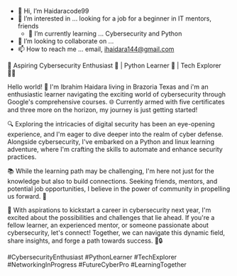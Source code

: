 - 👋 Hi, I’m Haidaracode99
- 👀 I’m interested in ... looking for a job for a beginner in IT mentors, friends
  - 🌱 I’m currently learning ... Cybersecurity and Python
- 💞️ I’m looking to collaborate on ...
- 📫 How to reach me ... email, ihaidara144@gmail.com

<!---
ibrahimhaidara99/ibrahimhaidara99 is a ✨ special ✨ repository because its `README.md` (this file) appears on your GitHub profile.
You can click the Preview link to take a look at your changes.
--->
🔐 Aspiring Cybersecurity Enthusiast 🚀 | Python Learner 🐍 | Tech Explorer 👩‍💻

Hello world! 👋 I'm Ibrahim Haidara living in Brazoria Texas and i'm an enthusiastic learner navigating the exciting world of cybersecurity through Google's comprehensive courses. 🌐 Currently armed with five certificates and three more on the horizon, my journey is just getting started!

🔍 Exploring the intricacies of digital security has been an eye-opening experience, and I'm eager to dive deeper into the realm of cyber defense. Alongside cybersecurity, I've embarked on a Python and linux learning adventure, where I'm crafting the skills to automate and enhance security practices.

📚 While the learning path may be challenging, I'm here not just for the knowledge but also to build connections. Seeking friends, mentors, and potential job opportunities, I believe in the power of community in propelling us forward. 🤝

💼 With aspirations to kickstart a career in cybersecurity next year, I'm excited about the possibilities and challenges that lie ahead. If you're a fellow learner, an experienced mentor, or someone passionate about cybersecurity, let's connect! Together, we can navigate this dynamic field, share insights, and forge a path towards success. 🚀🔒

#CybersecurityEnthusiast #PythonLearner #TechExplorer #NetworkingInProgress #FutureCyberPro #LearningTogether





